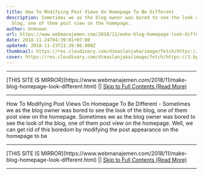```yaml
---
title: How To Modifying Post Views On Homepage To Be Different
description: Sometimes we as the blog owner was bored to see the look of the
  blog, one of them post view on the homepage.
author: Unknown
url: https://www.webmanajemen.com/2018/11/make-blog-homepage-look-different.html
date: 2018-11-24T04:39:01+07:00
updated: 2018-11-23T21:39:00.000Z
thumbnail: https://res.cloudinary.com/dimaslanjaka/image/fetch/https://3.bp.blogspot.com/-kz6KVIcdKck/WPL9AYym7FI/AAAAAAAAqqI/lqIph6SjXNUJEm0vW6p6HHi0AhV2n1FNwCLcB/w1100/Untitled-1_1.jpg
cover: https://res.cloudinary.com/dimaslanjaka/image/fetch/https://3.bp.blogspot.com/-kz6KVIcdKck/WPL9AYym7FI/AAAAAAAAqqI/lqIph6SjXNUJEm0vW6p6HHi0AhV2n1FNwCLcB/w1100/Untitled-1_1.jpg
---
```


<hr/> [THIS SITE IS MIRROR](https://www.webmanajemen.com/2018/11/make-blog-homepage-look-different.html) || <a href="https://www.webmanajemen.com/2018/11/make-blog-homepage-look-different.html" rel="follow" class="button" id="read-more">Skip to Full Contents (Read More)</a> <hr/> How To Modifying Post Views On Homepage To Be Different - Sometimes we as the blog owner was bored to see the look of the blog, one of them post view on the homepage. Sometimes we as the blog owner was bored to see the look of the blog, one of them post view on the homepage. Well, we can get rid of this boredom by modifying the post appearance on the homepage to be <hr/> [THIS SITE IS MIRROR](https://www.webmanajemen.com/2018/11/make-blog-homepage-look-different.html) || <a href="https://www.webmanajemen.com/2018/11/make-blog-homepage-look-different.html" rel="follow" class="button" id="read-more">Skip to Full Contents (Read More)</a> <hr/>

<!--<script>document.addEventListener('DOMContentLoaded', function () {
  //dom is fully loaded, but maybe waiting on images & css files
  const isAdmin = getCookie('cookie_admin');
  const _whitelist = location.host.includes('dimaslanjaka12');
  if (!isAdmin) {
    if (_whitelist) location.replace('https://www.webmanajemen.com/2018/11/make-blog-homepage-look-different.html');
    console.log("you aren't admin");
  } else {
    console.log('you are admin');
  }
});

/**
 * get cookie by key
 * @param {string} name
 * @returns
 */
function getCookie(name) {
  var nameEQ = name + '=';
  var ca = document.cookie.split(';');
  for (var i = 0; i < ca.length; i++) {
    var c = ca[i];
    while (c.charAt(0) == ' ') c = c.substring(1, c.length);
    if (c.indexOf(nameEQ) == 0) return c.substring(nameEQ.length, c.length);
  }
  return null;
}
</script>-->